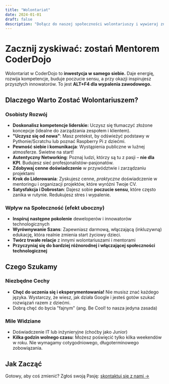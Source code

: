 ```yaml
---
title: "Wolontariat"
date: 2024-01-01
draft: false
description: "Dołącz do naszej społeczności wolontariuszy i wywieraj znaczący wpływ poprzez edukację programistyczną."
---
```


# Zacznij zyskiwać: zostań Mentorem CoderDojo

Wolontariat w CoderDojo to **inwestycja w samego siebie.** Daje energię, rozwija kompetencje, buduje poczucie sensu, a przy okazji inspirujesz przyszłych innowatorów. To jest **ALT+F4 dla wypalenia zawodowego.**

## Dlaczego Warto Zostać Wolontariuszem?

### Osobisty Rozwój
- **Doskonalisz kompetencje liderskie:** Uczysz się tłumaczyć złożone koncepcje (idealne do zarządzania zespołem i klientem).
- **"Uczysz się od nowa"**: Masz pretekst, by odświeżyć podstawy w Pythonie/Scratchu lub poznać Raspberry Pi z dziećmi.
- **Pewność siebie i komunikacja**: Wystąpienia publiczne w luźnej atmosferze. Świetne na start!
- **Autentyczny Networking**: Poznaj ludzi, którzy są tu z pasji – **nie dla KPI**. Budujesz sieć profesjonalistów-pasjonatów.
- **Zdobywaj cenne doświadczenie** w przywództwie i zarządzaniu projektami
- **Krok do Liderowania**: Zyskujesz cenne, *praktyczne* doświadczenie w mentoringu i organizacji projektów, które wyróżni Twoje CV.
- **Satysfakcja i Dobrostan**: Dajesz sobie **poczucie sensu**, które często zanika w rutynie. Redukujesz stres i wypalenie.

### Wpływ na Społeczność (efekt uboczny)
- **Inspiruj następne pokolenie** deweloperów i innowatorów technologicznych
- **Wyrównywanie Szans**: Zapewniasz darmową, włączającą (inkluzywną) edukację, która realnie zmienia start życiowy dzieci.
- **Twórz trwałe relacje** z innymi wolontariuszami i mentorami
- **Przyczyniaj się do bardziej różnorodnej i włączającej społeczności technologicznej**

## Czego Szukamy

### Niezbędne Cechy
- **Chęć do uczenia się i eksperymentowania!** Nie musisz znać każdego języka. Wystarczy, że wiesz, jak działa Google i jesteś gotów szukać rozwiązań razem z dziećmi.
- Dobrą chęć do bycia "fajnym" (ang. Be Cool! to nasza jedyna zasada)

### Mile Widziane
- Doświadczenie IT lub inżynieryjne (choćby jako Junior)
- **Kilka godzin wolnego czasu**: Możesz poświęcić tylko kilka weekendów w roku. Nie wymagamy cotygodniowego, długoterminowego zobowiązania.

## Jak Zacząć

Gotowy, aby coś zmienić? Zgłoś swoją Pasję: [skontaktuj się z nami →](/contact)

